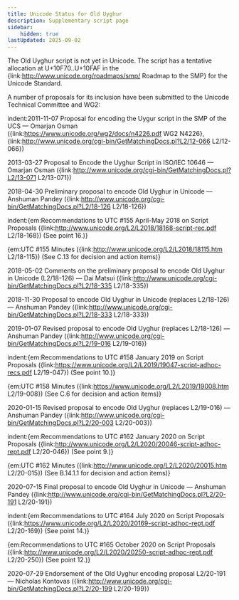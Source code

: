 ```yaml
---
title: Unicode Status for Old Uyghur
description: Supplementary script page
sidebar:
    hidden: true
lastUpdated: 2025-09-02
---
```


The Old Uyghur script is not yet in Unicode. The script has a tentative allocation at U+10F70..U+10FAF in the {link:http://www.unicode.org/roadmaps/smp/ Roadmap to the SMP} for the Unicode Standard.

[comment]: # (end of intro)

[comment]: # (start of blocks)



[comment]: # (end of blocks)

[comment]: # (start of chars)



[comment]: # (end of chars)

[comment]: # (start of rest)

A number of proposals for its inclusion have been submitted to the Unicode Technical Committee and WG2:

indent:2011-11-07 Proposal for encoding the Uygur script in the SMP of the UCS — Omarjan Osman ({link:https://www.unicode.org/wg2/docs/n4226.pdf WG2 N4226}, {link:http://www.unicode.org/cgi-bin/GetMatchingDocs.pl?L2/12-066 L2/12-066})

2013-03-27 Proposal to Encode the Uyghur Script in ISO/IEC 10646 — Omarjan Osman ({link:http://www.unicode.org/cgi-bin/GetMatchingDocs.pl?L2/13-071 L2/13-071})

2018-04-30 Preliminary proposal to encode Old Uyghur in Unicode — Anshuman Pandey ({link:http://www.unicode.org/cgi-bin/GetMatchingDocs.pl?L2/18-126 L2/18-126})

indent:{em:Recommendations to UTC #155 April-May 2018 on Script Proposals ({link:http://www.unicode.org/L2/L2018/18168-script-rec.pdf L2/18-168}) (See point 16.)}

{em:UTC #155 Minutes ({link:http://www.unicode.org/L2/L2018/18115.htm L2/18-115}) (See C.13 for decision and action items)}


2018-05-02 Comments on the preliminary proposal to encode Old Uyghur in Unicode (L2/18-126) — Dai Matsui ({link:http://www.unicode.org/cgi-bin/GetMatchingDocs.pl?L2/18-335 L2/18-335})

2018-11-30 Proposal to encode Old Uyghur in Unicode (replaces L2/18-126) — Anshuman Pandey ({link:http://www.unicode.org/cgi-bin/GetMatchingDocs.pl?L2/18-333 L2/18-333})

2019-01-07 Revised proposal to encode Old Uyghur (replaces L2/18-126) — Anshuman Pandey ({link:http://www.unicode.org/cgi-bin/GetMatchingDocs.pl?L2/19-016 L2/19-016})

indent:{em:Recommendations to UTC #158 January 2019 on Script Proposals ({link:https://www.unicode.org/L2/L2019/19047-script-adhoc-recs.pdf L2/19-047}) (See point 10.)}

{em:UTC #158 Minutes ({link:https://www.unicode.org/L2/L2019/19008.htm L2/19-008}) (See C.6 for decision and action items)}


2020-01-15 Revised proposal to encode Old Uyghur (replaces L2/19-016) — Anshuman Pandey ({link:http://www.unicode.org/cgi-bin/GetMatchingDocs.pl?L2/20-003 L2/20-003})

indent:{em:Recommendations to UTC #162 January 2020 on Script Proposals ({link:http://www.unicode.org/L2/L2020/20046-script-adhoc-rept.pdf L2/20-046}) (See point 9.)}

{em:UTC #162 Minutes ({link:http://www.unicode.org/L2/L2020/20015.htm L2/20-015}) (See B.14.1.1 for decision and action items)}


2020-07-15 Final proposal to encode Old Uyghur in Unicode — Anshuman Pandey ({link:http://www.unicode.org/cgi-bin/GetMatchingDocs.pl?L2/20-191 L2/20-191})

indent:{em:Recommendations to UTC #164 July 2020 on Script Proposals ({link:https://www.unicode.org/L2/L2020/20169-script-adhoc-rept.pdf L2/20-169}) (See point 14.)}

{em:Recommendations to UTC #165 October 2020 on Script Proposals ({link:http://www.unicode.org/L2/L2020/20250-script-adhoc-rept.pdf L2/20-250}) (See point 12.)}


2020-07-29 Endorsement of the Old Uyghur encoding proposal L2/20-191 — Nicholas Kontovas ({link:http://www.unicode.org/cgi-bin/GetMatchingDocs.pl?L2/20-199 L2/20-199})
